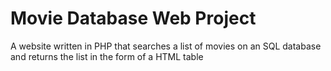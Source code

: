 # Movie Database Web Project

A website written in PHP that searches a list of movies on an SQL database and returns the list in the form of a HTML table
